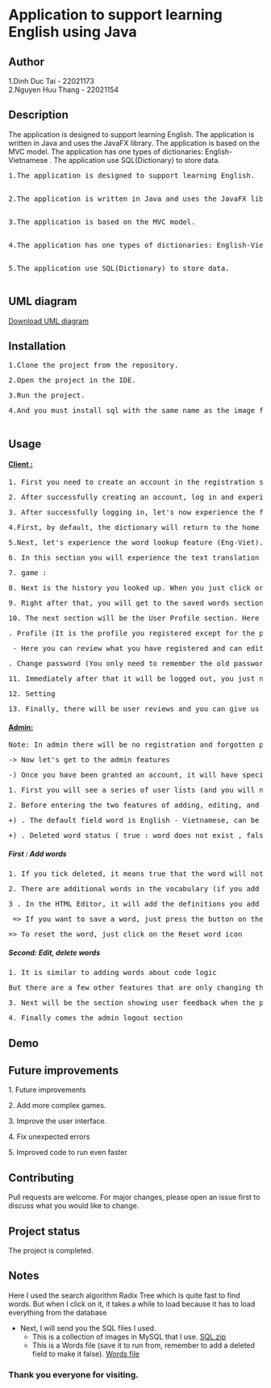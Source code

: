 <h1>  Application to support learning English using Java</h1>

<h2>Author</h2>

  1.Dinh Duc Tai - 22021173<br>
  2.Nguyen Huu Thang - 22021154<br>

<h2>Description</h2>
  The application is designed to support learning English. The application is written in Java and uses the JavaFX library. The application is based on the MVC model. The application has one        types of dictionaries: English-Vietnamese . The application use SQL(Dictionary) to store data.<br>

  <pre>1.The application is designed to support learning English.<br> </pre>
  <pre>2.The application is written in Java and uses the JavaFX library.<br> </pre>
  <pre>3.The application is based on the MVC model.<br> </pre>
  <pre>4.The application has one types of dictionaries: English-Vietnamese.<br> </pre>
  <pre>5.The application use SQL(Dictionary) to store data.<br> </pre>

<h2>UML diagram</h2>
    
<p><a href="https://github.com/tai03102004/Dictionary/files/13440706/ImageUML.zip">Download UML diagram</a></p>


<h2>Installation</h2>

  <pre>1.Clone the project from the repository.<br></pre>
  <pre>2.Open the project in the IDE.<br></pre>
  <pre>3.Run the project.<br></pre>
  <pre>4.And you must install sql with the same name as the image file below. You add words in the Words file and if you want an account, you can register to add it. And you need to set the         Mysql name and password like the image file below, otherwise you can modify it in the DatabaseConnection class in the Model section.<br> </pre>

<h2>Usage</h2> 
   <h4><u> Client : </u></h4>
    <pre>1. First you need to create an account in the registration section.<br></pre>
    <pre>2. After successfully creating an account, log in and experience the application's features. (But there is a note when logging in that the Question and Answer sections should be related to things that are easy to remember. Because when you forget your password, there is a Forgot Password section so you can change your password based on your UserName, Question and Answer).<br></pre>
    <pre>3. After successfully logging in, let's now experience the functions of the Dictionary. (note: users should only log in on the Client side).<br></pre>
    <pre>4.First, by default, the dictionary will return to the home page first. This is a page designed to please viewers and has a few highlights such as having DarkMode and LightMode modes when bored, which also helps relieve traffic.<br></pre>
    <pre>5.Next, let's experience the word lookup feature (Eng-Viet). In this word lookup section, users will experience features such as saving words and commenting if words have any errors so that the Admin can know and promptly correct the errors. The dictionary has added the Hunspell library in java to be able to detect word errors and find words with similar formats. (users cannot leave comments blank)<br></pre>
    <pre>6. In this section you will experience the text translation feature with many options for you and many languages. You can download and experience this unique feature (including voice so you can read along).<br></pre>
    <pre>7. game :<br></pre>
    <pre>8. Next is the history you looked up. When you just click or enter in the word lookup section, the words you have looked up will appear in the history section. In this section, there is also a search for the searched word (it will filter the words to suggest which word you should choose or if not, it will return an empty ListView) or sort by criteria (in ascending alphabetical order). (or descending)<br></pre>
    <pre>9. Right after that, you will get to the saved words section. The logic is no different from History, which also has sorting and searching (When you save words in the word lookup section, just click on the star and your words will be saved here).<br></pre>
    <pre>10. The next section will be the User Profile section. Here you have 2 main items:<br></pre>
          <pre>. Profile (It is the profile you registered except for the password, Question and Answer (So you should think carefully about the Question and Answer you wrote))<br></pre>
          <pre> - Here you can review what you have registered and can edit it (except your username) if you are not satisfied or satisfied.<br></pre>
         <pre>. Change password (You only need to remember the old password to change the password<br></pre>
    <pre>11. Immediately after that it will be logged out, you just need to press immediately the application will be lost<br></pre>
    <pre>12. Setting <br></pre>
    <pre>13. Finally, there will be user reviews and you can give us 5 stars to give us more motivation to carry out other projects. When you leave a review and want to review it, you must log in again to view it (possibly due to an error I haven't been able to fix).<br></pre>

  <h4><u>Admin: </u></h4> 
    <pre>Note: In admin there will be no registration and forgotten password. Admin is a pre-designated account with only username and password<br></pre>
    <pre>-> Now let's get to the admin features<br></pre>
    <pre>-) Once you have been granted an account, it will have special privileges that only the admin has<br></pre>
      <pre>1. First you will see a series of user lists (and you will not be able to see passwords, questions and answers) and you can search for names (only userName is in the 2nd position for each user). so you can find acquaintances :))<br></pre>
      <pre>2. Before entering the two features of adding, editing, and deleting words, I will default to this:<br></pre>
        <pre>+) . The default field word is English - Vietnamese, can be added or not<br></pre>
        <pre>+) . Deleted word status ( true : word does not exist , false : word exists )<br></pre>
   <h5> First : Add words</h5>
      <pre>1. If you tick deleted, it means true that the word will not exist and vice versa<br></pre>
      <pre>2. There are additional words in the vocabulary (if you add the same, it will appear as a duplicate) but if you add the same and want to leave the status true, it's okay, it will               change the word's status.<br></pre>
      <pre>3 . In the HTML Editor, it will add the definitions you add to the word (You can add whatever makes it meaningful and interesting).<br></pre>
        <pre> => If you want to save a word, just press the button on the Save icon<br></pre>
         <pre>=> To reset the word, just click on the Reset word icon<br></pre>

   <h5> Second: Edit, delete words </h5>
      <pre>1. It is similar to adding words about code logic<br></pre>
        <pre>But there are a few other features that are only changing the Deleted Word icon on the login, which I find quite interesting because it will not delete the word from the                       database but only change the deleted status to true so that the word does not appear (meaning the word does not exist )<br></pre>

  <pre>3. Next will be the section showing user feedback when the program has errors or something wrong<br></pre>

  <pre>4. Finally comes the admin logout section<br></pre>

  <h2>Demo</h2>

  <h2>Future improvements</h2>
    <p>1. Future improvements</p>
    <p>2. Add more complex games.</p>
    <p>3. Improve the user interface.</p>
    <p>4. Fix unexpected errors</p>
    <p>5. Improved code to run even faster</p>

  <h2>Contributing</h2>
    <p>Pull requests are welcome. For major changes, please open an issue first to discuss what you would like to change.</p>

  <h2>Project status</h2>
    <p>The project is completed.</p>
    
  <h2>Notes</h2>
    <p>Here I used the search algorithm Radix Tree which is quite fast to find words. But when I click on it, it takes a while to load because it has to load everything from the database</p>
    <ul>
      <li>
          Next, I will send you the SQL files I used.
          <ul>
              <li>
                  This is a collection of images in MySQL that I use.
                  <a href="https://github.com/tai03102004/Dictionary/files/13440378/SQL.zip">SQL.zip</a>
              </li>
          </ul>
          <ul>
              <li>
                  This is a Words file (save it to run from, remember to add a deleted field to make it false).
                  <a href="https://raw.githubusercontent.com/HynDuf/dictionary/ui/src/main/resources/sql/dictionary.sql">Words file</a>
              </li>
          </ul>
      </li>
  </ul>


<h3>Thank you everyone for visiting.</h3>


    
    













      
